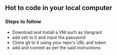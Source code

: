 ## Hot to code in your local computer
### Steps to follow
+ Download and Install a VM such as Vangrant
+ add ssh to it and input the password
+ Clone git to it using your repo's URL and token
+ add and commit as per the said instructions
